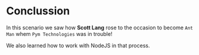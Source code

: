 # Conclussion

In this scenario we saw how **Scott Lang** rose to the occasion to become `Ant Man` whem `Pym Technologies` was in trouble!

We also learned how to work with NodeJS in that process.
